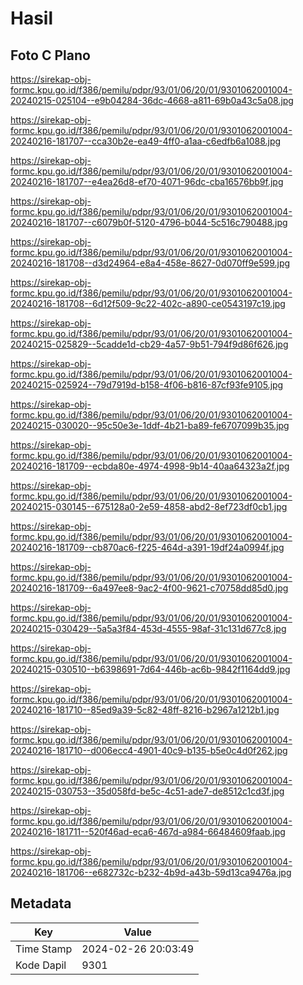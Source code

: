 # Hasil

## Foto C Plano

https://sirekap-obj-formc.kpu.go.id/f386/pemilu/pdpr/93/01/06/20/01/9301062001004-20240215-025104--e9b04284-36dc-4668-a811-69b0a43c5a08.jpg

https://sirekap-obj-formc.kpu.go.id/f386/pemilu/pdpr/93/01/06/20/01/9301062001004-20240216-181707--cca30b2e-ea49-4ff0-a1aa-c6edfb6a1088.jpg

https://sirekap-obj-formc.kpu.go.id/f386/pemilu/pdpr/93/01/06/20/01/9301062001004-20240216-181707--e4ea26d8-ef70-4071-96dc-cba16576bb9f.jpg

https://sirekap-obj-formc.kpu.go.id/f386/pemilu/pdpr/93/01/06/20/01/9301062001004-20240216-181707--c6079b0f-5120-4796-b044-5c516c790488.jpg

https://sirekap-obj-formc.kpu.go.id/f386/pemilu/pdpr/93/01/06/20/01/9301062001004-20240216-181708--d3d24964-e8a4-458e-8627-0d070ff9e599.jpg

https://sirekap-obj-formc.kpu.go.id/f386/pemilu/pdpr/93/01/06/20/01/9301062001004-20240216-181708--6d12f509-9c22-402c-a890-ce0543197c19.jpg

https://sirekap-obj-formc.kpu.go.id/f386/pemilu/pdpr/93/01/06/20/01/9301062001004-20240215-025829--5cadde1d-cb29-4a57-9b51-794f9d86f626.jpg

https://sirekap-obj-formc.kpu.go.id/f386/pemilu/pdpr/93/01/06/20/01/9301062001004-20240215-025924--79d7919d-b158-4f06-b816-87cf93fe9105.jpg

https://sirekap-obj-formc.kpu.go.id/f386/pemilu/pdpr/93/01/06/20/01/9301062001004-20240215-030020--95c50e3e-1ddf-4b21-ba89-fe6707099b35.jpg

https://sirekap-obj-formc.kpu.go.id/f386/pemilu/pdpr/93/01/06/20/01/9301062001004-20240216-181709--ecbda80e-4974-4998-9b14-40aa64323a2f.jpg

https://sirekap-obj-formc.kpu.go.id/f386/pemilu/pdpr/93/01/06/20/01/9301062001004-20240215-030145--675128a0-2e59-4858-abd2-8ef723df0cb1.jpg

https://sirekap-obj-formc.kpu.go.id/f386/pemilu/pdpr/93/01/06/20/01/9301062001004-20240216-181709--cb870ac6-f225-464d-a391-19df24a0994f.jpg

https://sirekap-obj-formc.kpu.go.id/f386/pemilu/pdpr/93/01/06/20/01/9301062001004-20240216-181709--6a497ee8-9ac2-4f00-9621-c70758dd85d0.jpg

https://sirekap-obj-formc.kpu.go.id/f386/pemilu/pdpr/93/01/06/20/01/9301062001004-20240215-030429--5a5a3f84-453d-4555-98af-31c131d677c8.jpg

https://sirekap-obj-formc.kpu.go.id/f386/pemilu/pdpr/93/01/06/20/01/9301062001004-20240215-030510--b6398691-7d64-446b-ac6b-9842f1164dd9.jpg

https://sirekap-obj-formc.kpu.go.id/f386/pemilu/pdpr/93/01/06/20/01/9301062001004-20240216-181710--85ed9a39-5c82-48ff-8216-b2967a1212b1.jpg

https://sirekap-obj-formc.kpu.go.id/f386/pemilu/pdpr/93/01/06/20/01/9301062001004-20240216-181710--d006ecc4-4901-40c9-b135-b5e0c4d0f262.jpg

https://sirekap-obj-formc.kpu.go.id/f386/pemilu/pdpr/93/01/06/20/01/9301062001004-20240215-030753--35d058fd-be5c-4c51-ade7-de8512c1cd3f.jpg

https://sirekap-obj-formc.kpu.go.id/f386/pemilu/pdpr/93/01/06/20/01/9301062001004-20240216-181711--520f46ad-eca6-467d-a984-66484609faab.jpg

https://sirekap-obj-formc.kpu.go.id/f386/pemilu/pdpr/93/01/06/20/01/9301062001004-20240216-181706--e682732c-b232-4b9d-a43b-59d13ca9476a.jpg


## Metadata

| Key        | Value               |
| ---------- | ------------------- |
| Time Stamp | 2024-02-26 20:03:49 |
| Kode Dapil | 9301                |



